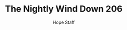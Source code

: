 ---
image: /assets/img/nwd/206_nwd_romans_13_8_a_erv.png
title: The Nightly Wind Down 206
number: 206
categories:
  - The Nightly Wind Down
author: Hope Staff
notes: The Nightly Wind Down 206
embed: >-
  EMBED_GOES_HERE
transcript: >-
  SOME LINES OF TEXT START HERE
---
